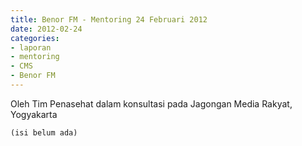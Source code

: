 ```yaml
---
title: Benor FM - Mentoring 24 Februari 2012
date: 2012-02-24
categories:
- laporan
- mentoring
- CMS
- Benor FM
---
```


Oleh Tim Penasehat dalam konsultasi pada Jagongan Media Rakyat, Yogyakarta

    (isi belum ada)
